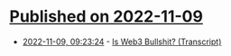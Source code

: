 # [Published on 2022-11-09](index.md)

* [2022-11-09, 09:23:24](https://news.ycombinator.com/item?id=33529097) - [Is Web3 Bullshit? (Transcript)](https://blog.mollywhite.net/is-web3-bullshit/)
